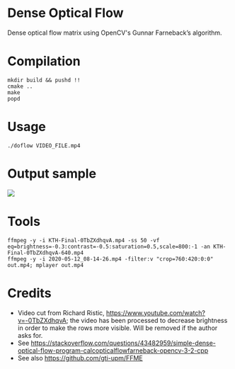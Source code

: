 # Dense Optical Flow

Dense optical flow matrix using OpenCV's Gunnar Farneback’s algorithm.

# Compilation

```
mkdir build && pushd !!
cmake ..
make
popd
```

# Usage

```
./doflow VIDEO_FILE.mp4
```

# Output sample

![](running.gif)

# Tools
```
ffmpeg -y -i KTH-Final-0TbZXdhqvA.mp4 -ss 50 -vf eq=brightness=-0.3:contrast=-0.5:saturation=0.5,scale=800:-1 -an KTH-Final-0TbZXdhqvA-640.mp4
ffmpeg -y -i 2020-05-12_08-14-26.mp4 -filter:v "crop=760:420:0:0" out.mp4; mplayer out.mp4
```

# Credits

* Video cut from Richard Ristic, https://www.youtube.com/watch?v=-0TbZXdhqvA; the video has been processed to decrease brightness in order to make the rows more visible. Will be removed if the author asks for.
* See https://stackoverflow.com/questions/43482959/simple-dense-optical-flow-program-calcopticalflowfarneback-opencv-3-2-cpp
* See also https://github.com/gti-upm/FFME

